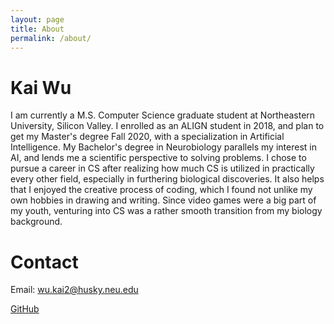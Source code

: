 ```yaml
---
layout: page
title: About
permalink: /about/
---
```

# Kai Wu
I am currently a M.S. Computer Science graduate student at Northeastern University, Silicon Valley. I enrolled as an ALIGN
student in 2018, and plan to get my Master's degree Fall 2020, with a specialization in Artificial Intelligence. My Bachelor's degree in Neurobiology parallels my interest in AI, and lends me a scientific perspective to solving problems. I chose to pursue a career in CS after realizing how much CS is utilized in practically every other field, especially in furthering biological discoveries. It also helps that I enjoyed the creative process of coding, which I found not unlike my own hobbies in drawing and writing. Since video games were a big part of my youth, venturing into CS was a rather smooth transition from my biology background.

# Contact
Email: [wu.kai2@husky.neu.edu](wu.kai2@husky.neu.edu)

[GitHub](https://github.com/kaaii)
